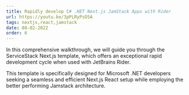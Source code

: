 ```yaml
---
title: Rapidly develop C# .NET Next.js JamStack Apps with Rider
url: https://youtu.be/3pPLRyPsO5A
tags: nextjs,react,jamstack
date: 08-02-2022
order: 6
---
```


In this comprehensive walkthrough, we will guide you through the ServiceStack Next.js template, which offers an 
exceptional rapid development cycle when used with JetBrains Rider. 

This template is specifically designed for Microsoft .NET developers seeking a seamless and efficient Next.js React 
setup while employing the better performing Jamstack architecture. 
